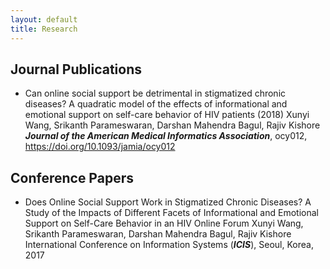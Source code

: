 ```yaml
---
layout: default
title: Research
---
```


## __Journal Publications__

* Can online social support be detrimental in stigmatized chronic diseases? A quadratic model of the effects of informational and emotional support on self-care behavior of HIV patients (2018) 
Xunyi Wang, Srikanth Parameswaran, Darshan Mahendra Bagul, Rajiv Kishore  
___Journal of the American Medical Informatics Association___, ocy012, https://doi.org/10.1093/jamia/ocy012


## __Conference Papers__

* Does Online Social Support Work in Stigmatized Chronic Diseases? A Study of the Impacts of Different Facets of Informational and Emotional Support on Self-Care Behavior in an HIV Online Forum
Xunyi Wang, Srikanth Parameswaran, Darshan Mahendra Bagul, Rajiv Kishore  
International Conference on Information Systems (___ICIS___), Seoul, Korea, 2017
